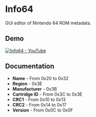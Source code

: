 # Info64

GUI editor of Nintendo 64 ROM metadata.

## Demo

[![Info64 - YouTube](https://img.youtube.com/vi/oWuflnc-_bQ/0.jpg)](https://www.youtube.com/watch?v=oWuflnc-_bQ)

## Documentation

*   __Name__ - From 0x20 to 0x32
*   __Region__ - 0x3E
*   __Manufacturer__ - 0x3B
*   __Cartridge ID__ - From 0x3C to 0x3E
*   __CRC1__ - From 0x10 to 0x13
*   __CRC2__ - From 0x14 to 0x17
*   __Version__ - From 0x0C to 0x0F

